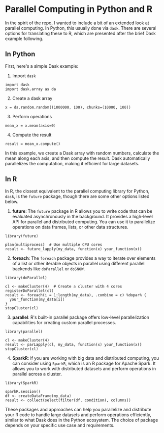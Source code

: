 # Parallel Computing in Python and R

In the spirit of the repo, I wanted to include a bit of an extended look at parallel computing. In Python, this usually done via `dask`. There are several options for translating these to R, which are presented after the brief Dask example following. 

## In Python

First, here's a simple Dask example: 

1. Import `dask`

```
import dask
import dask.array as da
```

2. Create a dask array

```
x = da.random.random((1000000, 100), chunks=(10000, 100))
```

3. Perform operations

```
mean_x = x.mean(axis=0)
```

4. Compute the result

```
result = mean_x.compute()
```

In this example, we create a Dask array with random numbers, calculate the mean along each axis, and then compute the result. Dask automatically parallelizes the computation, making it efficient for large datasets.

## In R

In R, the closest equivalent to the parallel computing library for Python, `dask`, is the `future` package, though there are some other options listed below. 

1. **future**: The `future` package in R allows you to write code that can be evaluated asynchronously in the background. It provides a high-level API for parallel and distributed computing. You can use it to parallelize operations on data frames, lists, or other data structures.

```
library(future)

plan(multiprocess)  # Use multiple CPU cores
result <- future_lapply(my_data, function(x) your_function(x))
```

2. **foreach**: The `foreach` package provides a way to iterate over elements of a list or other iterable objects in parallel using different parallel backends like `doParallel` or `doSNOW`.

```
library(doParallel)

cl <- makeCluster(4)  # Create a cluster with 4 cores
registerDoParallel(cl)
result <- foreach(i = 1:length(my_data), .combine = c) %dopar% {
  your_function(my_data[i])
}
stopCluster(cl)
```

3. **parallel**: R's built-in parallel package offers low-level parallelization capabilities for creating custom parallel processes.

```
library(parallel)

cl <- makeCluster(4)
result <- parLapply(cl, my_data, function(x) your_function(x))
stopCluster(cl)
```

4. **SparkR**: If you are working with big data and distributed computing, you can consider using `SparkR`, which is an R package for Apache Spark. It allows you to work with distributed datasets and perform operations in parallel across a cluster.

```
library(SparkR)

sparkR.session()
df <- createDataFrame(my_data)
result <- collect(select(filter(df, condition), columns))
```

These packages and approaches can help you parallelize and distribute your R code to handle large datasets and perform operations efficiently, similar to what Dask does in the Python ecosystem. The choice of package depends on your specific use case and requirements.
